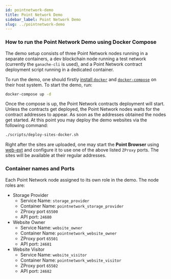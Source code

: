 ```yaml
---
id: pointnetwork-demo
title: Point Network Demo
sidebar_label: Point Network Demo
slug: ../pointnetwork-demo
---
```


### How to run the Point Network Demo using Docker Compose

The demo setup consists of three Point Network nodes running in a separate containers, a dev blockchain node running a test network (currently the `ganache-cli` is used), and a Point Network contract deployment script running in a dedicated container.

To run the demo, one should firstly [install `docker`](https://docs.docker.com/get-docker/) and [`docker-compose`](https://docs.docker.com/compose/install/) on their host system. To start the demo, run:

```bash
docker-compose up -d
```

Once the compose is up, the Point Network contracts deployment will start. Unless the contracts get deployed, the Point Network nodes waits for the contract addresses to appear. As soon as the addresses obtained the nodes get started. At this point you may deploy the demo websites via the following command:

```bash
./scripts/deploy-sites-docker.sh
```

Right after the sites are uploaded, one may start the **Point Browser** using [web-ext](https://github.com/pointnetwork/pointsdk#using-web-ext) and configure it to use one of the above listed `ZProxy` ports. The sites will be available at their regular addresses.

### Container names and Ports

Each Point Network node assigned to its own role in the demo. The node roles are:

* Storage Provider
  * Service Name: `storage_provider`
  * Container Name: `pointnetwork_storage_provider`
  * ZProxy port `65500`
  * API port: `24680`
* Website Owner
  * Service Name: `website_owner`
  * Container Name: `pointnetwork_website_owner`
  * ZProxy port `65501`
  * API port: `24681`
* Website Visitor
  * Service Name: `website_visitor`
  * Container Name: `pointnetwork_website_visitor`
  * ZProxy port `65502`
  * API port: `24682`